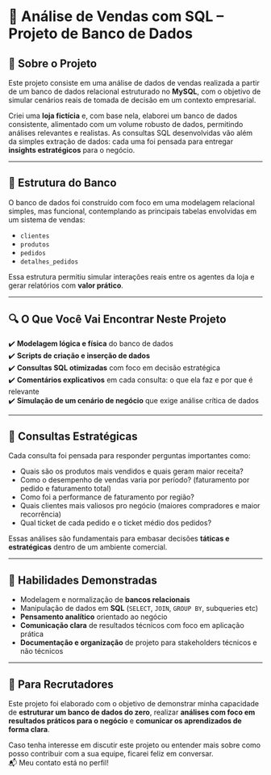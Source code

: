 # 🛒 Análise de Vendas com SQL – Projeto de Banco de Dados

## 📌 Sobre o Projeto

Este projeto consiste em uma análise de dados de vendas realizada a partir de um banco de dados relacional estruturado no **MySQL**, com o objetivo de simular cenários reais de tomada de decisão em um contexto empresarial.

Criei uma **loja fictícia** e, com base nela, elaborei um banco de dados consistente, alimentado com um volume robusto de dados, permitindo análises relevantes e realistas. As consultas SQL desenvolvidas vão além da simples extração de dados: cada uma foi pensada para entregar **insights estratégicos** para o negócio.

---

## 🧱 Estrutura do Banco

O banco de dados foi construído com foco em uma modelagem relacional simples, mas funcional, contemplando as principais tabelas envolvidas em um sistema de vendas:

- `clientes`
- `produtos`
- `pedidos`
- `detalhes_pedidos`


Essa estrutura permitiu simular interações reais entre os agentes da loja e gerar relatórios com **valor prático**.

---

## 🔍 O Que Você Vai Encontrar Neste Projeto

✔️ **Modelagem lógica e física** do banco de dados  
✔️ **Scripts de criação e inserção de dados**  
✔️ **Consultas SQL otimizadas** com foco em decisão estratégica  
✔️ **Comentários explicativos** em cada consulta: o que ela faz e por que é relevante  
✔️ **Simulação de um cenário de negócio** que exige análise crítica de dados  

---

## 🎯 Consultas Estratégicas

Cada consulta foi pensada para responder perguntas importantes como:

- Quais são os produtos mais vendidos e quais geram maior receita?
- Como o desempenho de vendas varia por período? (faturamento por pedido e faturamento total)
- Como foi a performance de faturamento por região?
- Quais clientes mais valiosos pro negócio (maiores compradores e maior recorrência)
- Qual ticket de cada pedido e o ticket médio dos pedidos?




Essas análises são fundamentais para embasar decisões **táticas e estratégicas** dentro de um ambiente comercial.

---

## 💼 Habilidades Demonstradas

- Modelagem e normalização de **bancos relacionais**
- Manipulação de dados em **SQL** (`SELECT`, `JOIN`, `GROUP BY`, subqueries etc)
- **Pensamento analítico** orientado ao negócio
- **Comunicação clara** de resultados técnicos com foco em aplicação prática
- **Documentação e organização** de projeto para stakeholders técnicos e não técnicos

---

## 🤝 Para Recrutadores

Este projeto foi elaborado com o objetivo de demonstrar minha capacidade de **estruturar um banco de dados do zero**, realizar **análises com foco em resultados práticos para o negócio** e **comunicar os aprendizados de forma clara**.

Caso tenha interesse em discutir este projeto ou entender mais sobre como posso contribuir com a sua equipe, ficarei feliz em conversar.  
📬 Meu contato está no perfil!
